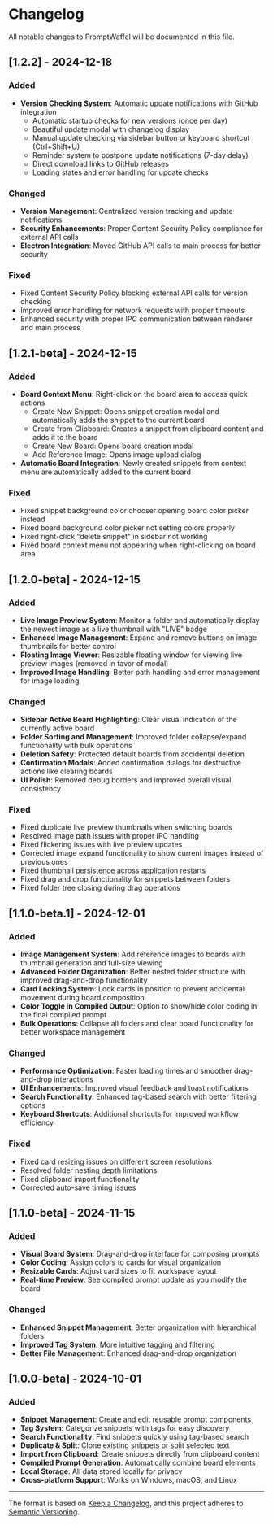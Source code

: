 # Changelog

All notable changes to PromptWaffel will be documented in this file.

## [1.2.2] - 2024-12-18

### Added

- **Version Checking System**: Automatic update notifications with GitHub integration
  - Automatic startup checks for new versions (once per day)
  - Beautiful update modal with changelog display
  - Manual update checking via sidebar button or keyboard shortcut (Ctrl+Shift+U)
  - Reminder system to postpone update notifications (7-day delay)
  - Direct download links to GitHub releases
  - Loading states and error handling for update checks

### Changed

- **Version Management**: Centralized version tracking and update notifications
- **Security Enhancements**: Proper Content Security Policy compliance for external API calls
- **Electron Integration**: Moved GitHub API calls to main process for better security

### Fixed

- Fixed Content Security Policy blocking external API calls for version checking
- Improved error handling for network requests with proper timeouts
- Enhanced security with proper IPC communication between renderer and main process

## [1.2.1-beta] - 2024-12-15

### Added

- **Board Context Menu**: Right-click on the board area to access quick actions
  - Create New Snippet: Opens snippet creation modal and automatically adds the snippet to the current board
  - Create from Clipboard: Creates a snippet from clipboard content and adds it to the board
  - Create New Board: Opens board creation modal
  - Add Reference Image: Opens image upload dialog
- **Automatic Board Integration**: Newly created snippets from context menu are automatically added to the current board

### Fixed

- Fixed snippet background color chooser opening board color picker instead
- Fixed board background color picker not setting colors properly
- Fixed right-click "delete snippet" in sidebar not working
- Fixed board context menu not appearing when right-clicking on board area

## [1.2.0-beta] - 2024-12-15

### Added

- **Live Image Preview System**: Monitor a folder and automatically display the newest image as a live thumbnail with "LIVE" badge
- **Enhanced Image Management**: Expand and remove buttons on image thumbnails for better control
- **Floating Image Viewer**: Resizable floating window for viewing live preview images (removed in favor of modal)
- **Improved Image Handling**: Better path handling and error management for image loading

### Changed

- **Sidebar Active Board Highlighting**: Clear visual indication of the currently active board
- **Folder Sorting and Management**: Improved folder collapse/expand functionality with bulk operations
- **Deletion Safety**: Protected default boards from accidental deletion
- **Confirmation Modals**: Added confirmation dialogs for destructive actions like clearing boards
- **UI Polish**: Removed debug borders and improved overall visual consistency

### Fixed

- Fixed duplicate live preview thumbnails when switching boards
- Resolved image path issues with proper IPC handling
- Fixed flickering issues with live preview updates
- Corrected image expand functionality to show current images instead of previous ones
- Fixed thumbnail persistence across application restarts
- Fixed drag and drop functionality for snippets between folders
- Fixed folder tree closing during drag operations

## [1.1.0-beta.1] - 2024-12-01

### Added

- **Image Management System**: Add reference images to boards with thumbnail generation and full-size viewing
- **Advanced Folder Organization**: Better nested folder structure with improved drag-and-drop functionality
- **Card Locking System**: Lock cards in position to prevent accidental movement during board composition
- **Color Toggle in Compiled Output**: Option to show/hide color coding in the final compiled prompt
- **Bulk Operations**: Collapse all folders and clear board functionality for better workspace management

### Changed

- **Performance Optimization**: Faster loading times and smoother drag-and-drop interactions
- **UI Enhancements**: Improved visual feedback and toast notifications
- **Search Functionality**: Enhanced tag-based search with better filtering options
- **Keyboard Shortcuts**: Additional shortcuts for improved workflow efficiency

### Fixed

- Fixed card resizing issues on different screen resolutions
- Resolved folder nesting depth limitations
- Fixed clipboard import functionality
- Corrected auto-save timing issues

## [1.1.0-beta] - 2024-11-15

### Added

- **Visual Board System**: Drag-and-drop interface for composing prompts
- **Color Coding**: Assign colors to cards for visual organization
- **Resizable Cards**: Adjust card sizes to fit workspace layout
- **Real-time Preview**: See compiled prompt update as you modify the board

### Changed

- **Enhanced Snippet Management**: Better organization with hierarchical folders
- **Improved Tag System**: More intuitive tagging and filtering
- **Better File Management**: Enhanced drag-and-drop organization

## [1.0.0-beta] - 2024-10-01

### Added

- **Snippet Management**: Create and edit reusable prompt components
- **Tag System**: Categorize snippets with tags for easy discovery
- **Search Functionality**: Find snippets quickly using tag-based search
- **Duplicate & Split**: Clone existing snippets or split selected text
- **Import from Clipboard**: Create snippets directly from clipboard content
- **Compiled Prompt Generation**: Automatically combine board elements
- **Local Storage**: All data stored locally for privacy
- **Cross-platform Support**: Works on Windows, macOS, and Linux

---

The format is based on [Keep a Changelog](https://keepachangelog.com/en/1.0.0/),
and this project adheres to [Semantic Versioning](https://semver.org/spec/v2.0.0.html).
